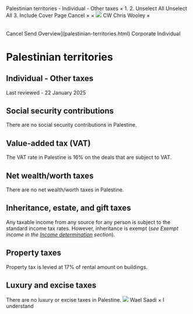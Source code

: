 Palestinian territories - Individual - Other taxes
×
1.
2.
Unselect All
Unselect All
3.
Include Cover Page
Cancel
×
×
![](-/media/world-wide-tax-summaries/attachments/global---chris-wooley.ashx%3Frev=ac5e5f3223b34096b1afc2a6009c7320&revision=ac5e5f32-23b3-4096-b1af-c2a6009c7320&hash=859B7ADC84DC2CBEC9760E9E6EE7DE6D0A8BFCDF)
CW
Chris Wooley
×
######
Cancel
Send
Overview](palestinian-territories.html)
Corporate
Individual
# Palestinian territories
## Individual - Other taxes
Last reviewed - 22 January 2025
## Social security contributions
There are no social security contributions in Palestine.
## Value-added tax (VAT)
The VAT rate in Palestine is 16% on the deals that are subject to VAT.
## Net wealth/worth taxes
There are no net wealth/worth taxes in Palestine.
## Inheritance, estate, and gift taxes
Any taxable income from any source for any person is subject to the standard income tax rates. However, inheritance is exempt (*see Exempt income in the [Income determination](palestinian-territories/individual/income-determination.html) section*).
## Property taxes
Property tax is levied at 17% of rental amount on buildings.
## Luxury and excise taxes
There are no luxury or excise taxes in Palestine.
![](-/media/world-wide-tax-summaries/attachments/palestine---wael_saadi.ashx%3Frev=18d62c805087453dbd31677a5ac88498&revision=18d62c80-5087-453d-bd31-677a5ac88498&hash=672D6203FCE917873964AFFB41722F376D1A91DA)
Wael Saadi
×
I understand